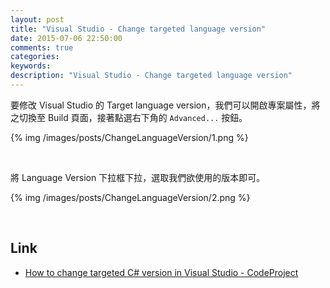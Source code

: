 ```yaml
---
layout: post
title: "Visual Studio - Change targeted language version"
date: 2015-07-06 22:50:00
comments: true
categories: 
keywords: 
description: "Visual Studio - Change targeted language version"
---
```


要修改 Visual Studio 的 Target language version，我們可以開啟專案屬性，將之切換至 Build 頁面，接著點選右下角的 `Advanced...` 按鈕。  

<!-- More -->


{% img /images/posts/ChangeLanguageVersion/1.png %}

<br/>


將 Language Version 下拉框下拉，選取我們欲使用的版本即可。

{% img /images/posts/ChangeLanguageVersion/2.png %}

<br/>


Link
----
* [How to change targeted C# version in Visual Studio - CodeProject](http://www.codeproject.com/Tips/865579/How-to-change-targeted-Csharp-version-in-Visual-St)
